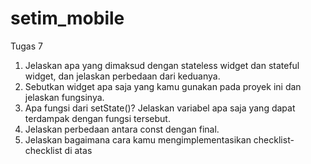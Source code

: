 # setim_mobile

Tugas 7
1. Jelaskan apa yang dimaksud dengan stateless widget dan stateful widget, dan jelaskan perbedaan dari keduanya.
2. Sebutkan widget apa saja yang kamu gunakan pada proyek ini dan jelaskan fungsinya.
3. Apa fungsi dari setState()? Jelaskan variabel apa saja yang dapat terdampak dengan fungsi tersebut.
4. Jelaskan perbedaan antara const dengan final.
5. Jelaskan bagaimana cara kamu mengimplementasikan checklist-checklist di atas
